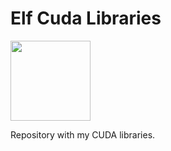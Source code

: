 Elf Cuda Libraries
===

<a href="https://mjsaldanha.com"><img src="https://mjsaldanha.com/images/elf_icon.png" width="128" height="128"></a>

Repository with my CUDA libraries.
